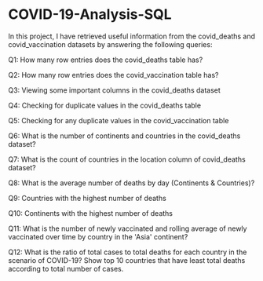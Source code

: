 # COVID-19-Analysis-SQL

In this project, I have retrieved useful information from the covid_deaths and covid_vaccination datasets by answering the following queries:

Q1: How many row entries does the covid_deaths table has?

Q2: How many row entries does the covid_vaccination table has?

Q3: Viewing some important columns in the covid_deaths dataset

Q4: Checking for duplicate values in the covid_deaths table

Q5: Checking for any duplicate values in the covid_vaccination table

Q6: What is the number of continents and countries in the covid_deaths dataset?

Q7: What is the count of countries in the location column of covid_deaths dataset?

Q8: What is the average number of deaths by day (Continents & Countries)?

Q9: Countries with the highest number of deaths

Q10: Continents with the highest number of deaths

Q11: What is the number of newly vaccinated and rolling average of newly vaccinated over time by country in the 'Asia' continent?

Q12: What is the ratio of total cases to total deaths for each country in the scenario of COVID-19? Show top 10 countries that have least total deaths according to total number of cases.
